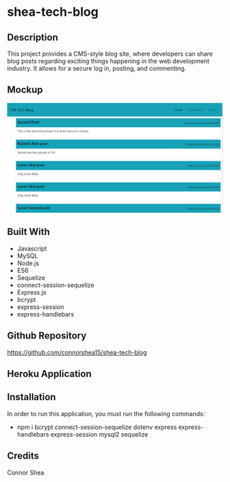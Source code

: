 # shea-tech-blog

## Description 

This project provides a CMS-style blog site, where developers can share blog posts regarding exciting things happening in the web development industry. It allows for a secure log in, posting, and commenting. 

## Mockup
![](/Public/images/mockup.png)

## Built With
* Javascript
* MySQL
* Node.js
* ES6
* Sequelize
* connect-session-sequelize
* Express.js
* bcrypt
* express-session
* express-handlebars

## Github Repository
https://github.com/connorshea15/shea-tech-blog

## Heroku Application



## Installation

In order to run this application, you must run the following commands:

* npm i bcrypt connect-session-sequelize dotenv express express-handlebars express-session mysql2 sequelize

## Credits

Connor Shea